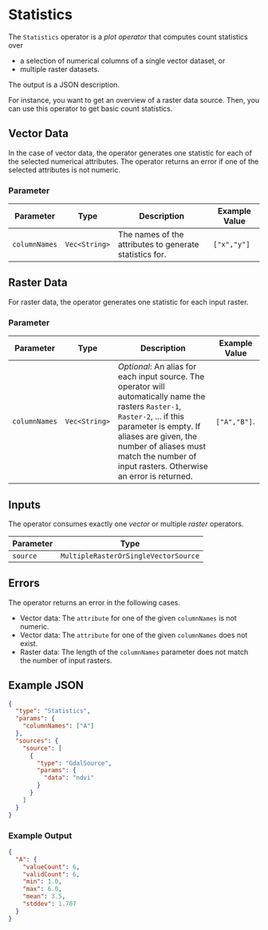 # Statistics

The `Statistics` operator is a _plot operator_ that computes count statistics over

- a selection of numerical columns of a single vector dataset, or
- multiple raster datasets.

The output is a JSON description.

For instance, you want to get an overview of a raster data source.
Then, you can use this operator to get basic count statistics.

## Vector Data

In the case of vector data, the operator generates one statistic for each of the selected numerical attributes.
The operator returns an error if one of the selected attributes is not numeric.

### Parameter

| Parameter     | Type          | Description                                             | Example Value |
| ------------- | ------------- |---------------------------------------------------------| ------------- |
| `columnNames` | `Vec<String>` | The names of the attributes to generate statistics for. | `["x","y"]`   |

## Raster Data

For raster data, the operator generates one statistic for each input raster.

### Parameter

| Parameter       | Type          | Description                                                                                                                                                                                                                                                              | Example Value |
| --------------- | ------------- |--------------------------------------------------------------------------------------------------------------------------------------------------------------------------------------------------------------------------------------------------------------------------| ------------- |
| `columnNames`   | `Vec<String>` | _Optional_: An alias for each input source. The operator will automatically name the rasters `Raster-1`, `Raster-2`, ... if this parameter is empty. If aliases are given, the number of aliases must match the number of input rasters. Otherwise an error is returned. | `["A","B"]`.  |

## Inputs

The operator consumes exactly one _vector_ or multiple _raster_ operators.

| Parameter | Type                                 |
| --------- | ------------------------------------ |
| `source`  | `MultipleRasterOrSingleVectorSource` |

## Errors

The operator returns an error in the following cases.

- Vector data: The `attribute` for one of the given `columnNames` is not numeric.
- Vector data: The `attribute` for one of the given `columnNames` does not exist.
- Raster data: The length of the `columnNames` parameter does not match the number of input rasters.

## Example JSON

```json
{
  "type": "Statistics",
  "params": {
    "columnNames": ["A"]
  },
  "sources": {
    "source": [
      {
        "type": "GdalSource",
        "params": {
          "data": "ndvi"
        }
      }
    ]
  }
}
```

### Example Output

```json
{
  "A": {
    "valueCount": 6,
    "validCount": 6,
    "min": 1.0,
    "max": 6.0,
    "mean": 3.5,
    "stddev": 1.707
  }
}
```
